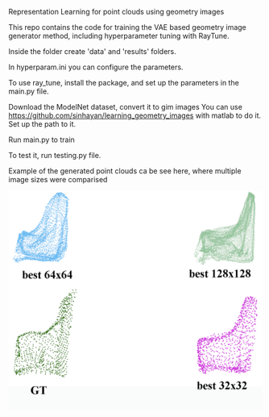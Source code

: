 Representation Learning for point clouds using geometry images

This repo contains the code for training the VAE based geometry image generator method, including hyperparameter tuning with RayTune.

Inside the folder create 'data' and 'results' folders.

In hyperparam.ini you can configure the parameters.

To use ray_tune, install the package, and set up the parameters in the main.py file.

Download the ModelNet dataset, convert it to gim images
You can use https://github.com/sinhayan/learning_geometry_images with matlab to do it.
Set up the path to it.

Run main.py to train

To test it, run testing.py file. 

Example of the generated point clouds ca be see here, where multiple image sizes were comparised

![plot](./chair_890_test_32_64_128_comparison_labels.png)

